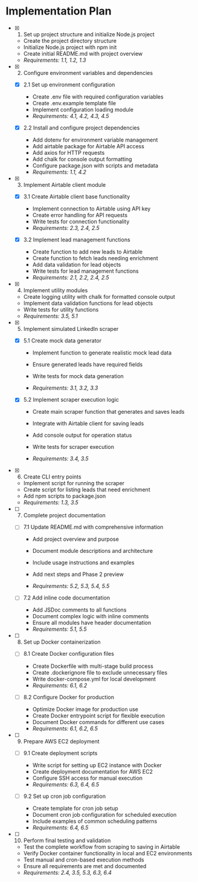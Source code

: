 # Implementation Plan

- [x] 1. Set up project structure and initialize Node.js project



  - Create the project directory structure
  - Initialize Node.js project with npm init
  - Create initial README.md with project overview
  - _Requirements: 1.1, 1.2, 1.3_




- [x] 2. Configure environment variables and dependencies
  - [x] 2.1 Set up environment configuration
    - Create .env file with required configuration variables
    - Create .env.example template file
    - Implement configuration loading module
    - _Requirements: 4.1, 4.2, 4.3, 4.5_
  
  - [x] 2.2 Install and configure project dependencies
    - Add dotenv for environment variable management
    - Add airtable package for Airtable API access
    - Add axios for HTTP requests
    - Add chalk for console output formatting
    - Configure package.json with scripts and metadata
    - _Requirements: 1.1, 4.2_




- [x] 3. Implement Airtable client module
  - [x] 3.1 Create Airtable client base functionality
    - Implement connection to Airtable using API key
    - Create error handling for API requests
    - Write tests for connection functionality
    - _Requirements: 2.3, 2.4, 2.5_
  
  - [x] 3.2 Implement lead management functions
    - Create function to add new leads to Airtable
    - Create function to fetch leads needing enrichment
    - Add data validation for lead objects
    - Write tests for lead management functions
    - _Requirements: 2.1, 2.2, 2.4, 2.5_

- [x] 4. Implement utility modules


  - Create logging utility with chalk for formatted console output
  - Implement data validation functions for lead objects
  - Write tests for utility functions
  - _Requirements: 3.5, 5.1_



- [x] 5. Implement simulated LinkedIn scraper
  - [x] 5.1 Create mock data generator
    - Implement function to generate realistic mock lead data

    - Ensure generated leads have required fields
    - Write tests for mock data generation
    - _Requirements: 3.1, 3.2, 3.3_
  
  - [x] 5.2 Implement scraper execution logic

    - Create main scraper function that generates and saves leads

    - Integrate with Airtable client for saving leads
    - Add console output for operation status
    - Write tests for scraper execution
    - _Requirements: 3.4, 3.5_

- [x] 6. Create CLI entry points

  - Implement script for running the scraper
  - Create script for listing leads that need enrichment
  - Add npm scripts to package.json
  - _Requirements: 1.3, 3.5_





- [ ] 7. Complete project documentation
  - [ ] 7.1 Update README.md with comprehensive information
    - Add project overview and purpose


    - Document module descriptions and architecture
    - Include usage instructions and examples
    - Add next steps and Phase 2 preview
    - _Requirements: 5.2, 5.3, 5.4, 5.5_


  
  - [ ] 7.2 Add inline code documentation
    - Add JSDoc comments to all functions
    - Document complex logic with inline comments
    - Ensure all modules have header documentation
    - _Requirements: 5.1, 5.5_

- [ ] 8. Set up Docker containerization
  - [ ] 8.1 Create Docker configuration files
    - Create Dockerfile with multi-stage build process
    - Create .dockerignore file to exclude unnecessary files
    - Write docker-compose.yml for local development
    - _Requirements: 6.1, 6.2_
  
  - [ ] 8.2 Configure Docker for production
    - Optimize Docker image for production use
    - Create Docker entrypoint script for flexible execution
    - Document Docker commands for different use cases
    - _Requirements: 6.1, 6.2, 6.5_

- [ ] 9. Prepare AWS EC2 deployment
  - [ ] 9.1 Create deployment scripts
    - Write script for setting up EC2 instance with Docker
    - Create deployment documentation for AWS EC2
    - Configure SSH access for manual execution
    - _Requirements: 6.3, 6.4, 6.5_
  
  - [ ] 9.2 Set up cron job configuration
    - Create template for cron job setup
    - Document cron job configuration for scheduled execution
    - Include examples of common scheduling patterns
    - _Requirements: 6.4, 6.5_

- [ ] 10. Perform final testing and validation
  - Test the complete workflow from scraping to saving in Airtable
  - Verify Docker container functionality in local and EC2 environments
  - Test manual and cron-based execution methods
  - Ensure all requirements are met and documented
  - _Requirements: 2.4, 3.5, 5.3, 6.3, 6.4_